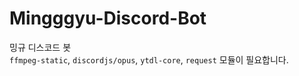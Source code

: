 # Mingggyu-Discord-Bot
밍규 디스코드 봇<br>
`ffmpeg-static`, `discordjs/opus`, `ytdl-core`, `request` 모듈이 필요합니다.

